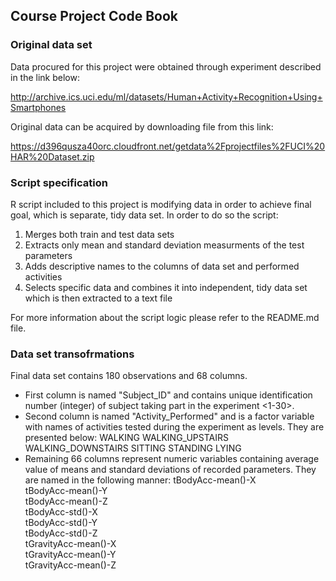 Course Project Code Book
------------------------

### Original data set


Data procured for this project were obtained through experiment described in the link below:

http://archive.ics.uci.edu/ml/datasets/Human+Activity+Recognition+Using+Smartphones

Original data can be acquired by downloading file from this link:

https://d396qusza40orc.cloudfront.net/getdata%2Fprojectfiles%2FUCI%20HAR%20Dataset.zip

### Script specification

R script included to this project is modifying data in order to achieve final goal, which is separate, tidy data set.
In order to do so the script:

1. Merges both train and test data sets
2. Extracts only mean and standard deviation measurments of the test parameters
3. Adds descriptive names to the columns of data set and performed activities
4. Selects specific data and combines it into independent, tidy data set which is then extracted to a text file

For more information about the script logic please refer to the README.md file.

### Data set transofrmations

Final data set contains 180 observations and 68 columns. 
* First column is named "Subject_ID" and contains unique identification number (integer) of subject taking part in the experiment <1-30>. 
* Second column is named "Activity_Performed" and is a factor variable with names of activities tested during the experiment as levels. They are presented below:
        WALKING
        WALKING_UPSTAIRS
        WALKING_DOWNSTAIRS
        SITTING
        STANDING
        LYING
* Remaining 66 columns represent numeric variables containing average value of means and standard deviations of recorded parameters. They are named in the following manner:
        tBodyAcc-mean()-X         
        tBodyAcc-mean()-Y          
        tBodyAcc-mean()-Z          
        tBodyAcc-std()-X           
        tBodyAcc-std()-Y           
        tBodyAcc-std()-Z           
        tGravityAcc-mean()-X       
        tGravityAcc-mean()-Y      
        tGravityAcc-mean()-Z  




